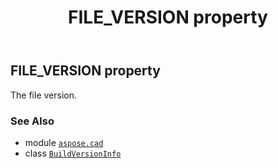 ﻿---
title: FILE_VERSION property
second_title: Aspose.CAD for Python via .NET API References
description: 
type: docs
weight: 40
url: /python-net/aspose.cad/buildversioninfo/file_version/
is_root: false
---

## FILE_VERSION property


The file version.

### See Also
* module [`aspose.cad`](../../)
* class [`BuildVersionInfo`](/cad/python-net/aspose.cad/buildversioninfo)

